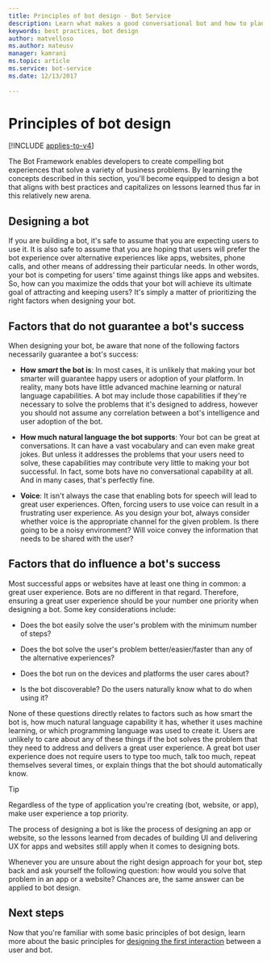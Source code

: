 ```yaml
---
title: Principles of bot design - Bot Service
description: Learn what makes a good conversational bot and how to plan and design bots to fit your needs and delight your users.
keywords: best practices, bot design 
author: matvelloso
ms.author: mateusv
manager: kamrani
ms.topic: article
ms.service: bot-service
ms.date: 12/13/2017
 
---
```


# Principles of bot design

[!INCLUDE [applies-to-v4](includes/applies-to-v4-current.md)]

The Bot Framework enables developers to create compelling bot experiences that solve a variety of business problems. By learning the concepts described in this section, you'll become equipped to design a bot that aligns with best practices and capitalizes on lessons learned thus far in this relatively new arena. 

## Designing a bot

If you are building a bot, it's safe to assume that you are expecting users to use it. 
It is also safe to assume that you are hoping that users will prefer the bot experience over alternative experiences like apps, websites, phone calls, and other means of addressing their particular needs. 
In other words, your bot is competing for users' time against things like apps and websites. 
So, how can you maximize the odds that your bot will achieve its ultimate goal of attracting and keeping users? 
It's simply a matter of prioritizing the right factors when designing your bot.

## Factors that do not guarantee a bot's success

When designing your bot, be aware that none of the following factors necessarily guarantee a bot's success: 

- **How _smart_ the bot is**: 
In most cases, it is unlikely that making your bot smarter will guarantee happy users or adoption of your platform. In reality, many bots have little advanced machine learning or natural language capabilities. A bot may include those capabilities if they're necessary to solve the problems that it's designed to address, however you should not assume any correlation between a bot's intelligence and user adoption of the bot.

- **How much natural language the bot supports**: 
Your bot can be great at conversations. 
It can have a vast vocabulary and can even make great jokes. 
But unless it addresses the problems that your users need to solve, these capabilities may contribute very little to making your bot successful. 
In fact, some bots have no conversational capability at all. And in many cases, that's perfectly fine.

- **Voice**: 
It isn't always the case that enabling bots for speech will lead to great user experiences. 
Often, forcing users to use voice can result in a frustrating user experience. 
As you design your bot, always consider whether voice is the appropriate channel for the given problem. 
Is there going to be a noisy environment? 
Will voice convey the information that needs to be shared with the user? 

## Factors that do influence a bot's success

Most successful apps or websites have at least one thing in common: a great user experience. 
Bots are no different in that regard. 
Therefore, ensuring a great user experience should be your number one priority when designing a bot. 
Some key considerations include:

- Does the bot easily solve the user's problem with the minimum number of steps?

- Does the bot solve the user's problem better/easier/faster than any of the alternative experiences?

- Does the bot run on the devices and platforms the user cares about?

- Is the bot discoverable? Do the users naturally know what to do when using it?

None of these questions directly relates to factors such as how smart the bot is, how much natural language capability it has, whether it uses machine learning, or which programming language was used to create it. Users are unlikely to care about any of these things if the bot solves the problem that they need to address and delivers a great user experience. A great bot user experience does not require users to type too much, talk too much, repeat themselves several times, or explain things that the bot should automatically know.

> [!TIP]
> Regardless of the type of application you're creating (bot, website, or app), make user experience a top priority.

The process of designing a bot is like the process of designing an app or website, so
the lessons learned from decades of building UI and delivering UX for apps and websites still apply when it comes to designing bots. 

Whenever you are unsure about the right design approach for your bot, step back and ask yourself the following question: how would you solve that problem in an app or a website? Chances are, the same answer can be applied to bot design. 

## Next steps

Now that you're familiar with some basic principles of bot design, learn more about the basic principles for [designing the first interaction](~/bot-service-design-first-interaction.md) between a user and bot.
